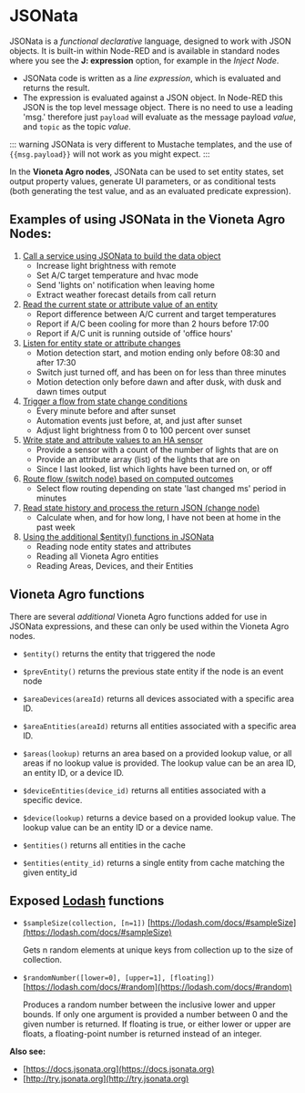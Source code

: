 # JSONata

JSONata is a _functional declarative_ language, designed to work with JSON objects. It is built-in within Node-RED and is available in standard nodes where you see the **J: expression** option, for example in the _Inject Node_.

- JSONata code is written as a _line expression_, which is evaluated and returns the result.
- The expression is evaluated against a JSON object. In Node-RED this JSON is the top level message object. There is no need to use a leading 'msg.' therefore just `payload` will evaluate as the message payload _value_, and `topic` as the topic _value_.

::: warning
JSONata is very different to Mustache templates, and the use of <code v-pre>{{msg.payload}}</code> will not work as you might expect.
:::

In the **Vioneta Agro nodes**, JSONata can be used to set entity states, set output property values, generate UI parameters, or as conditional tests (both generating the test value, and as an evaluated predicate expression).

## Examples of using JSONata in the Vioneta Agro Nodes:

1. [Call a service using JSONata to build the data object](../../cookbook/jsonata/call-service.md)
   - Increase light brightness with remote
   - Set A/C target temperature and hvac mode
   - Send 'lights on' notification when leaving home
   - Extract weather forecast details from call return
2. [Read the current state or attribute value of an entity](../../cookbook/jsonata/current-state.md)
   - Report difference between A/C current and target temperatures
   - Report if A/C been cooling for more than 2 hours before 17:00
   - Report if A/C unit is running outside of 'office hours'
3. [Listen for entity state or attribute changes](../../cookbook/jsonata/events-state.md)
   - Motion detection start, and motion ending only before 08:30 and after 17:30
   - Switch just turned off, and has been on for less than three minutes
   - Motion detection only before dawn and after dusk, with dusk and dawn times output
4. [Trigger a flow from state change conditions](../../cookbook/jsonata/trigger-state.md)
   - Every minute before and after sunset
   - Automation events just before, at, and just after sunset
   - Adjust light brightness from 0 to 100 percent over sunset
5. [Write state and attribute values to an HA sensor](../../cookbook/jsonata/sensor.md)
   - Provide a sensor with a count of the number of lights that are on
   - Provide an attribute array (list) of the lights that are on
   - Since I last looked, list which lights have been turned on, or off
6. [Route flow (switch node) based on computed outcomes](../../cookbook/jsonata/switch-node.md)
   - Select flow routing depending on state 'last changed ms' period in minutes
7. [Read state history and process the return JSON (change node)](../../cookbook/jsonata/change-node.md)
   - Calculate when, and for how long, I have not been at home in the past week
8. [Using the additional $entity() functions in JSONata](../../cookbook/jsonata/functions.md)
   - Reading node entity states and attributes
   - Reading all Vioneta Agro entities
   - Reading Areas, Devices, and their Entities

## Vioneta Agro functions

There are several _additional_ Vioneta Agro functions added for use in JSONata expressions, and these can only be used within the Vioneta Agro nodes.

- `$entity()` returns the entity that triggered the node
- `$prevEntity()` returns the previous state entity if the node is an event node

- `$areaDevices(areaId)` returns all devices associated with a specific area ID.
- `$areaEntities(areaId)` returns all entities associated with a specific area ID.
- `$areas(lookup)` returns an area based on a provided lookup value, or all areas if no lookup value is provided. The lookup value can be an area ID, an entity ID, or a device ID.
- `$deviceEntities(device_id)` returns all entities associated with a specific device.
- `$device(lookup)` returns a device based on a provided lookup value. The lookup value can be an entity ID or a device name.
- `$entities()` returns all entities in the cache
- `$entities(entity_id)` returns a single entity from cache matching the given entity_id

## Exposed [Lodash](https://lodash.com/) functions

- `$sampleSize(collection, [n=1])` [https://lodash.com/docs/#sampleSize](https://lodash.com/docs/#sampleSize)

  Gets n random elements at unique keys from collection up to the size of collection.

- `$randomNumber([lower=0], [upper=1], [floating])` [https://lodash.com/docs/#random](https://lodash.com/docs/#random)

  Produces a random number between the inclusive lower and upper bounds. If only one argument is provided a number between 0 and the given number is returned. If floating is true, or either lower or upper are floats, a floating-point number is returned instead of an integer.

**Also see:**

- [https://docs.jsonata.org](https://docs.jsonata.org)
- [http://try.jsonata.org](http://try.jsonata.org)
